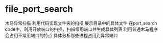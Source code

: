 # file_port_search
木马异常扫描
利用代码实现文件夹的扫描 展示目录中的具体文件
在port_search code中，利用开放端口的扫描，扫描常用端口并生成具体列表
利用普通木马程序会占用不常用端口的特点
具体分析哪些进程占用到异常端口

